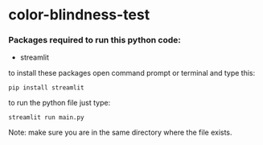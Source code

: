 # color-blindness-test
### Packages required to run this python code:
- streamlit

to install these packages open command prompt or terminal and type this:
```
pip install streamlit
```
to run the python file just type:
```
streamlit run main.py
```
Note: make sure you are in the same directory where the file exists.

